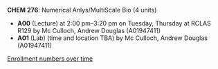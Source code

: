 **CHEM 276**: Numerical Anlys/MultiScale Bio (4 units)

- **A00** (Lecture) at 2:00 pm–3:20 pm on Tuesday, Thursday at RCLAS R129 by Mc Culloch, Andrew Douglas (A01947411)
- **A01** (Lab) (time and location TBA) by Mc Culloch, Andrew Douglas (A01947411)

[Enrollment numbers over time](./CHEM276.tsv)
